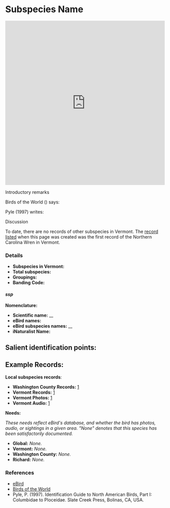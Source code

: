 # Subspecies Name

<iframe width="640" height="518" src="https://macaulaylibrary.org/asset/259540991/embed/640" frameborder="0" allowfullscreen style="width:640px;max-width:100%;"></iframe>

Introductory remarks

Birds of the World () says:

> 

Pyle (1997) writes:

> 

Discussion

To date, there are no records of other subspecies in Vermont. The [record listed](https://ebird.org/checklist/S73083719) when this page was created was the first record of the Northern Carolina Wren in Vermont.

### Details

- **Subspecies in Vermont:**
- **Total subspecies:**
- **Groupings:**
- **Banding Code:**

#### _ssp_

**Nomenclature:**
- **Scientific name:** __
- **eBird names:**
- **eBird subspecies names:** __
- **iNaturalist Name:**

**Salient identification points:**
-

**Example Records:**
-

**Local subspecies records**:
- **Washington County Records:** [1](https://ebird.org/map/carwre1?neg=true&env.minX=-168.6833632856752&env.minY=6.5717011761318735&env.maxX=-22.433363285675203&env.maxY=66.89338271362139&zh=true&gp=false&ev=Z&mr=1-12&bmo=1&emo=12&yr=all&byr=1900&eyr=2020)  
- **Vermont Records:** [1](https://ebird.org/map/carwre1?neg=true&env.minX=-168.6833632856752&env.minY=6.5717011761318735&env.maxX=-22.433363285675203&env.maxY=66.89338271362139&zh=true&gp=false&ev=Z&mr=1-12&bmo=1&emo=12&yr=all&byr=1900&eyr=2020)
- **Vermont Photos:** [1](https://ebird.org/media/catalog?taxonCode=carwre1&mediaType=p&region=Vermont,%20United%20States%20(US)&regionCode=US-VT&q=Carolina%20Wren%20(Northern)%20-%20Thryothorus%20ludovicianus%20%5Bludovicianus%20Group%5D)
- **Vermont Audio:** [1](https://ebird.org/media/catalog?taxonCode=carwre1&mediaType=a&region=Vermont,%20United%20States%20(US)&regionCode=US-VT&q=Carolina%20Wren%20(Northern)%20-%20Thryothorus%20ludovicianus%20%5Bludovicianus%20Group%5D)

**Needs:**

_These needs reflect eBird's database, and whether the bird has photos, audio, or sightings in a given area. "None" denotes that this species has been satisfactorily documented._

- **Global:** _None._
- **Vermont:** _None._
- **Washington County:** _None._
- **Richard:** _None._

### References

- [eBird](https://ebird.org/species/amerob)
- [Birds of the World](https://birdsoftheworld.org/bow/species/amerob/cur/systematics)
- Pyle, P. (1997). Identification Guide to North American Birds, Part I: Columbidae to Ploceidae. Slate Creek Press, Bolinas, CA, USA.
